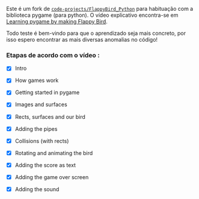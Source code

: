 Este é um fork de [`code-projects/FlappyBird_Python`](https://github.com/clear-code-projects/FlappyBird_Python) para habituação com a biblioteca pygame (para python). O vídeo explicativo encontra-se em [Learning pygame by making Flappy Bird](https://youtu.be/UZg49z76cLw).

Todo teste é bem-vindo para que o aprendizado seja mais concreto, por isso espero encontrar as mais diversas anomalias no código!

### Etapas de acordo com o vídeo :


- [X] Intro
- [X] How games work
- [X] Getting started in pygame
- [X] Images and surfaces
- [X] Rects, surfaces and our bird
- [X] Adding the pipes
- [X] Collisions (with rects)
- [X] Rotating and animating the bird
- [X] Adding the score as text
- [X] Adding the game over screen
- [X] Adding the sound

